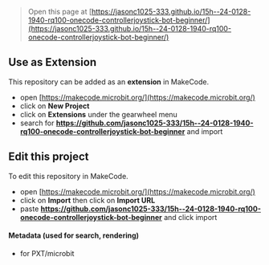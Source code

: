 
> Open this page at [https://jasonc1025-333.github.io/15h--24-0128-1940-rq100-onecode-controllerjoystick-bot-beginner/](https://jasonc1025-333.github.io/15h--24-0128-1940-rq100-onecode-controllerjoystick-bot-beginner/)

## Use as Extension

This repository can be added as an **extension** in MakeCode.

* open [https://makecode.microbit.org/](https://makecode.microbit.org/)
* click on **New Project**
* click on **Extensions** under the gearwheel menu
* search for **https://github.com/jasonc1025-333/15h--24-0128-1940-rq100-onecode-controllerjoystick-bot-beginner** and import

## Edit this project

To edit this repository in MakeCode.

* open [https://makecode.microbit.org/](https://makecode.microbit.org/)
* click on **Import** then click on **Import URL**
* paste **https://github.com/jasonc1025-333/15h--24-0128-1940-rq100-onecode-controllerjoystick-bot-beginner** and click import

#### Metadata (used for search, rendering)

* for PXT/microbit
<script src="https://makecode.com/gh-pages-embed.js"></script><script>makeCodeRender("{{ site.makecode.home_url }}", "{{ site.github.owner_name }}/{{ site.github.repository_name }}");</script>
